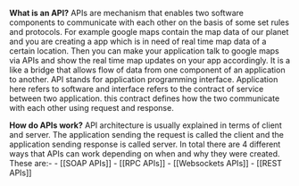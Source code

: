 **What is an API?**
APIs are mechanism that enables two software components to communicate with each other on the basis of some set rules and protocols. For example google maps contain the map data of our planet and you are creating a app which is in need of real time map data of a certain location. Then you can make your application talk to google maps via APIs and show the real time map updates on your app accordingly. 
It is a like a bridge that allows flow of data from one component of an application to another.
API stands for application programming interface. Application here refers to software and interface refers to the contract of service between two application. this contract defines how the two communicate with each other using request and response. 


**How do APIs work?**
API architecture is usually explained in terms of client and server. The application sending the request is called the client and the application sending response is called server. 
In total there are 4 different ways that APIs can work depending on when and why they were created. 
These are:- 
	- [[SOAP APIs]]
	- [[RPC APIs]]
	- [[Websockets APIs]]
	- [[REST APIs]]
